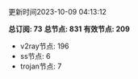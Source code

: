更新时间2023-10-09 04:13:12

**总订阅: 73**
**总节点: 831**
**有效节点: 209**
- v2ray节点: 196
- ss节点: 6
- trojan节点: 7
